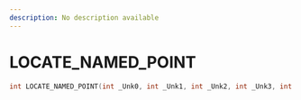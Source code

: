 ```yaml
---
description: No description available 
---
```


# LOCATE_NAMED_POINT

```cpp
int LOCATE_NAMED_POINT(int _Unk0, int _Unk1, int _Unk2, int _Unk3, int _Unk4, int _Unk5);
```